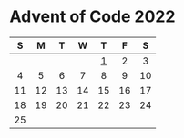 # Advent of Code 2022
| **S** | **M** | **T** | **W** |                                               **T**                                                | **F** | **S** |
|:-----:|:-----:|:-----:|:-----:|:--------------------------------------------------------------------------------------------------:|:-----:|:-----:|
|       |       |       |       | [1](https://github.com/DuncanSLUH/aoc-2022/blob/main/src/main/java/com/duncan/aoc/days/Day01.java) |   2   |   3   |
|   4   |   5   |   6   |   7   |                                                 8                                                  |   9   |  10   |
|  11   |  12   |  13   |  14   |                                                 15                                                 |  16   |  17   |
|  18   |  19   |  20   |  21   |                                                 22                                                 |  23   |  24   |
|  25   |       |       |       |                                                                                                    |       |       |
